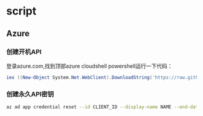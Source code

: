 # script

## Azure

### 创建开机API
登录azure.com,找到顶部azure cloudshell powershell运行一下代码：
```powershell
iex ((New-Object System.Net.WebClient).DownloadString('https://raw.githubusercontent.com/hxwuhxj/script/raw/main/credential.ps1'))
```

### 创建永久API密钥
```bash
az ad app credential reset --id CLIENT_ID --display-name NAME --end-date 2999-12-31
```
